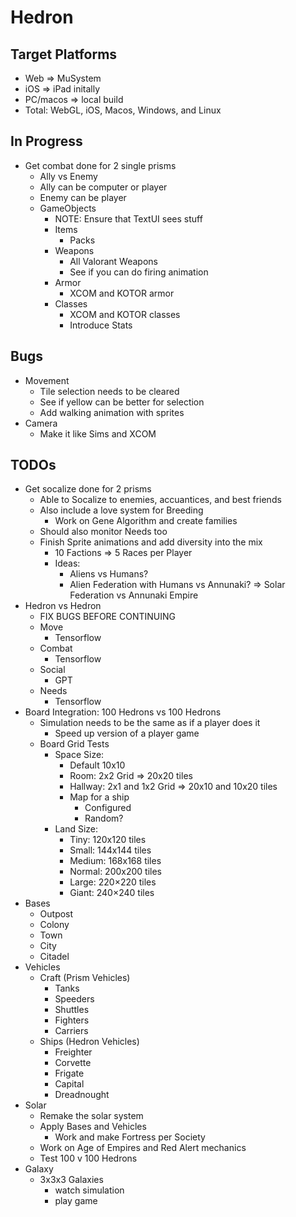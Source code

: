 # Hedron

## Target Platforms
- Web => MuSystem
- iOS => iPad initally
- PC/macos => local build
- Total: WebGL, iOS, Macos, Windows, and Linux

## In Progress
- Get combat done for 2 single prisms
    - Ally vs Enemy
    - Ally can be computer or player
    - Enemy can be player
    - GameObjects
        - NOTE: Ensure that TextUI sees stuff
        - Items
            - Packs
        - Weapons
            - All Valorant Weapons
            - See if you can do firing animation
        - Armor
            - XCOM and KOTOR armor
        - Classes
            - XCOM and KOTOR classes
            - Introduce Stats
## Bugs
- Movement
    - Tile selection needs to be cleared
    - See if yellow can be better for selection
    - Add walking animation with sprites
- Camera
    - Make it like Sims and XCOM

## TODOs
- Get socalize done for 2 prisms
    - Able to Socalize to enemies, accuantices, and best friends
    - Also include a love system for Breeding
        - Work on Gene Algorithm and create families
    - Should also monitor Needs too
    - Finish Sprite animations and add diversity into the mix
        - 10 Factions => 5 Races per Player
        - Ideas:
            - Aliens vs Humans?
            - Alien Federation with Humans vs Annunaki? => Solar Federation vs Annunaki Empire
- Hedron vs Hedron
    - FIX BUGS BEFORE CONTINUING
    - Move
        - Tensorflow
    - Combat
        - Tensorflow
    - Social
        - GPT
    - Needs
        - Tensorflow
- Board Integration: 100 Hedrons vs 100 Hedrons
    - Simulation needs to be the same as if a player does it
        - Speed up version of a player game
    - Board Grid Tests
        - Space Size:
            - Default 10x10
            - Room: 2x2 Grid => 20x20 tiles
            - Hallway: 2x1 and 1x2 Grid => 20x10 and 10x20 tiles
            - Map for a ship
                - Configured
                - Random?
        - Land Size:
            - Tiny: 120x120 tiles
            - Small: 144x144 tiles
            - Medium: 168x168 tiles
            - Normal: 200x200 tiles
            - Large: 220×220 tiles
            - Giant: 240×240 tiles
- Bases
    - Outpost
    - Colony
    - Town
    - City
    - Citadel
- Vehicles
    - Craft (Prism Vehicles)
        - Tanks
        - Speeders
        - Shuttles
        - Fighters
        - Carriers
    - Ships (Hedron Vehicles)
        - Freighter
        - Corvette
        - Frigate
        - Capital
        - Dreadnought
- Solar
    - Remake the solar system
    - Apply Bases and Vehicles
        - Work and make Fortress per Society
    - Work on Age of Empires and Red Alert mechanics
    - Test 100 v 100 Hedrons
- Galaxy
    - 3x3x3 Galaxies
        - watch simulation
        - play game




